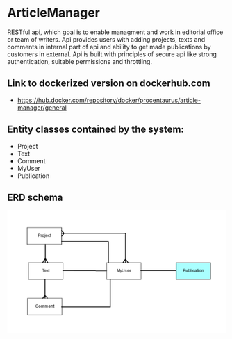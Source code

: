 # ArticleManager
RESTful api, which goal is to enable managment and work in editorial office or team of writers. Api provides users with adding projects, texts and comments in internal part of api and ability to get made publications by customers in external. Api is built with principles of secure api like strong authentication, suitable permissions and throttling.

## Link to dockerized version on dockerhub.com
- https://hub.docker.com/repository/docker/procentaurus/article-manager/general

## Entity classes contained by the system:
- Project
- Text
- Comment
- MyUser
- Publication

## ERD schema
![ERD schema](./Untitled.png)
